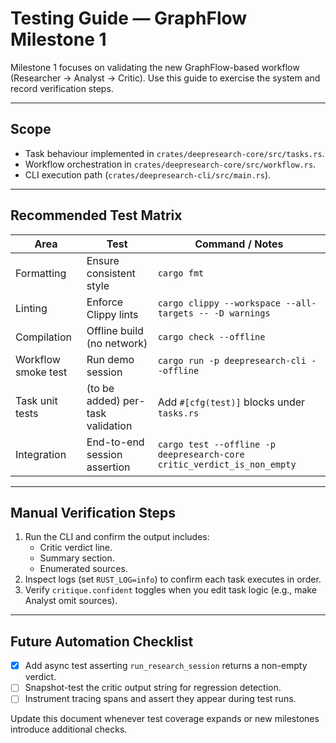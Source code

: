 # Testing Guide — GraphFlow Milestone 1

Milestone 1 focuses on validating the new GraphFlow-based workflow (Researcher → Analyst → Critic). Use this guide to exercise the system and record verification steps.

---

## Scope
- Task behaviour implemented in `crates/deepresearch-core/src/tasks.rs`.
- Workflow orchestration in `crates/deepresearch-core/src/workflow.rs`.
- CLI execution path (`crates/deepresearch-cli/src/main.rs`).

---

## Recommended Test Matrix

| Area | Test | Command / Notes |
|------|------|-----------------|
| Formatting | Ensure consistent style | `cargo fmt` |
| Linting | Enforce Clippy lints | `cargo clippy --workspace --all-targets -- -D warnings` |
| Compilation | Offline build (no network) | `cargo check --offline` |
| Workflow smoke test | Run demo session | `cargo run -p deepresearch-cli --offline` |
| Task unit tests | (to be added) per-task validation | Add `#[cfg(test)]` blocks under `tasks.rs` |
| Integration | End-to-end session assertion | `cargo test --offline -p deepresearch-core critic_verdict_is_non_empty` |

---

## Manual Verification Steps
1. Run the CLI and confirm the output includes:
   - Critic verdict line.
   - Summary section.
   - Enumerated sources.
2. Inspect logs (set `RUST_LOG=info`) to confirm each task executes in order.
3. Verify `critique.confident` toggles when you edit task logic (e.g., make Analyst omit sources).

---

## Future Automation Checklist
- [x] Add async test asserting `run_research_session` returns a non-empty verdict.
- [ ] Snapshot-test the critic output string for regression detection.
- [ ] Instrument tracing spans and assert they appear during test runs.

Update this document whenever test coverage expands or new milestones introduce additional checks.
